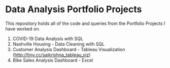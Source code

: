 # Data Analysis Portfolio Projects
This repository holds all of the code and queries from the Portfolio Projects I have worked on.
1. COVID-19 Data Analysis with SQL
2. Nashville Housing - Data Cleaning with SQL
3. Customer Analysis Dashboard - Tableau Visualization (http://tiny.cc/saikrishna_tableau_viz)
4. Bike Sales Analysis Dashboard - Excel

